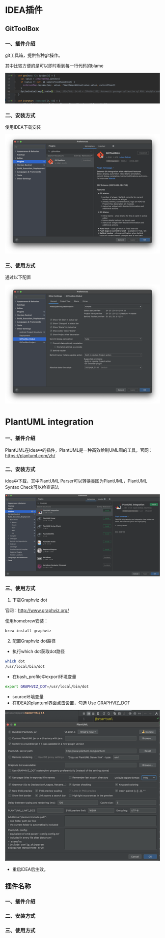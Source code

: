 # IDEA插件

## GitToolBox

### 一、插件介绍

git工具箱，提供各种git操作。

其中比较方便的是可以即时看到每一行代码的blame

![image-20210404210657765](好用的idea插件.assets/gittoolbox1.png)

### 二、安装方式

使用IDEA下载安装

![image-20210404210955599](好用的idea插件.assets/gittoolbox2.png)

### 三、使用方式

通过以下配置

![image-20210404211251793](好用的idea插件.assets/gittoolbox3.png)



# PlantUML integration

### 一、插件介绍

PlantUML在Idea中的插件，PlantUML是一种高效绘制UML图的工具，官网：https://plantuml.com/zh/

### 二、安装方式

idea中下载，其中PlantUML Parser可以转换类图为PlantUML，PlantUML Syntax Check可以检查语法

![image-20210426224807751](好用的idea插件.assets/image-20210426224807751.png)

### 三、使用方式

1. 下载Graphviz dot

官网：http://www.graphviz.org/

使用homebrew安装：

``` bash
brew install graphviz
```

2. 配置Graphviz dot路径

* 执行which dot获取dot路径

```bash
which dot
/usr/local/bin/dot
```

* 在bash_profile中export环境变量

``` bash
export GRAPHVIZ_DOT=/usr/local/bin/dot
```

* source环境变量
* 在IDEA的plantuml界面点击设置，勾选 Use GRAPHVIZ_DOT

![image-20210426225644769](好用的idea插件.assets/image-20210426225644769.png)

* 重启IDEA后生效。

## 插件名称

### 一、插件介绍

### 二、安装方式

### 三、使用方式